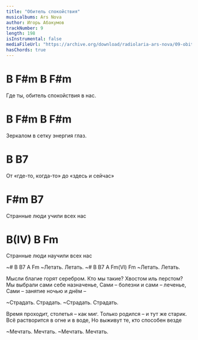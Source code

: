 ```yaml
---
title: "Обитель спокойствия"
musicalbums: Ars Nova
author: Игорь Абакумов
trackNumber: 9
length: 198
isInstrumental: false
mediaFileUrl: "https://archive.org/download/radiolaria-ars-nova/09-obitel_spokoistviya.mp3"
hasChords: true
---
```


#  B       F#m       B          F#m
Где ты, обитель спокойствия в нас.
# B          F#m    B       F#m
Зеркалом в сетку энергия глаз.
#      B                     B7
От «где-то, когда-то» до «здесь и сейчас»
#   F#m          B7
Странные люди учили всех нас
#   B(IV)          B         Fm
Странные люди научили всех нас

~#   B   B7   A    Fm
~Летать.  Летать.
~#   B   B7   A   Fm(VI) Fm
~Летать.  Летать.

Мысли благие горят серебром.
Кто мы такие? Хвостом иль перстом?
Мы выбрали сами себе назначенье,
Сами – болезни и сами – леченье,
Сами – занятие ночью и днём –

~Страдать. Страдать.
~Страдать. Страдать.

Время проходит, столетья – как миг.
Только родился – и тут же старик.
Всё растворится в огне и в воде,
Но выживут те, кто способен везде

~Мечтать. Мечтать.
~Мечтать. Мечтать.

